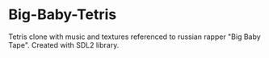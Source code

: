 # Big-Baby-Tetris
Tetris clone with music and textures referenced to russian rapper "Big Baby Tape".
Created with SDL2 library.
